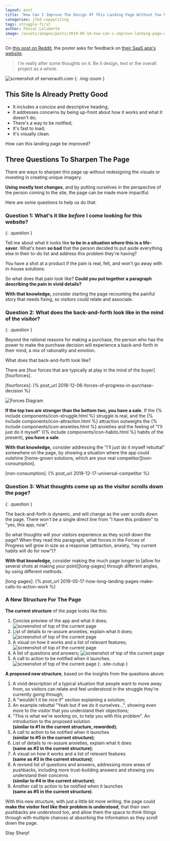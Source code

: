 ```yaml
---
layout: post
title: "How Can I Improve The Design Of This Landing Page Without Too Much Effort?"
categories: jtbd copywriting
tags: struggle-first
author: Pascal Laliberté
image: /assets/images/posts/2019-06-14-how-can-i-improve-landing-page-without-too-much-effort.jpg
---
```


On [this post on Reddit][thread], the poster asks for feedback on [their SaaS app's website][site].

[thread]: https://www.reddit.com/r/SaaS/comments/bwgjld/launched_a_landing_page_for_our_new_saas_product/
[site]: https://serverauth.com

> I'm really after some thoughts on it. Be it design, text or the overall project as a whole.

![screenshot of serverauth.com](/assets/images/posts/2019-06-14-how-can-i-improve-landing-page-without-too-much-effort-01.jpg)
{: .img-zoom }

## This Site Is Already Pretty Good

* It includes a concice and descriptive heading;
* It addresses concerns by being up-front about how it works and what it doesn't do;
* There's a way to be notified;
* It's fast to load;
* It's visually clean.

How can this landing page be improved?

## Three Questions To Sharpen The Page

There are ways to sharpen this page up without redesigning the visuals or investing in creating unique imagery.

**Using mostly text changes**, and by putting ourselves in the perspective of the person coming to the site, the page can be made more impactful.

Here are some questions to help us do that:

### Question 1: **What's it like _before_ I come looking for this website?**
{: .question }

Tell me about what it looks like **to be in a situation where this is a life-saver**. What's been **so bad** that the person decided to put aside everything else in their to-do list and address this problem they're having?

You have a shot at a product if the pain is real, felt, and won't go away with in-house solutions.

So what does that pain look like? **Could you put together a paragraph describing the pain in vivid details?**

**With that knowledge,** consider starting the page recounting the painful story that needs fixing, so visitors could relate and associate.

### Question 2: **What does the back-and-forth look like in the mind of the visitor?**
{: .question }

Beyond the rational reasons for making a purchase, the person who has the power to make the purchase decision will experience a back-and-forth in their mind, a mix of rationality and emotion.

What does that back-and-forth look like?

There are [four forces that are typically at play in the mind of the buyer][fourforces].

[fourforces]: {% post_url 2018-12-06-forces-of-progress-in-purchase-decision %}

![Forces Diagram](/assets/images/posts/2018-12-06-forces-of-progress-diagram-01.svg)

**If the top two are stronger than the bottom two, you have a sale.** If the {% include components/icon-struggle.html %} struggle is real, and the {% include components/icon-attraction.html %} attraction outweighs the {% include components/icon-anxieties.html %} anxieties and the feeling of "I'll just do it myself" ({% include components/icon-habits.html %} habits of the present), **you have a sale**.

**With that knowledge,** consider addressing the "I'll just do it myself rebuttal" somewhere on the page, by showing a situation where the app could outshine [home-grown solutions, which are your real competitor][non-consumption].

[non-consumption]: {% post_url 2018-12-17-universal-competitor %}

### Question 3: **What thoughts come up as the visitor scrolls down the page?**
{: .question }

The back-and-forth is dynamic, and will change as the user scrolls down the page. There won't be a single direct line from "I have this problem" to "yes, this app, now".

So what thoughts will your visitors experience as they scroll down the page? When they read this paragraph, what forces in the Forces of Progress will grow in size as a response (attraction, anxiety, "my current habits will do for now")?

**With that knowledge,** consider making the much page longer to [allow for several shots at making your point][long-pages] through different angles, by using different methods.

[long-pages]: {% post_url 2019-05-17-how-long-landing-pages-make-calls-to-action-work %}

### A New Structure For The Page

**The current structure** of the page looks like this:

1. Concise preview of the app and what it does; ![screenshot of top of the current page](/assets/images/posts/2019-06-14-how-can-i-improve-landing-page-without-too-much-effort-current-site-slice-1.jpg)
2. List of details to re-assure anxieties, explain what it does; ![screenshot of top of the current page](/assets/images/posts/2019-06-14-how-can-i-improve-landing-page-without-too-much-effort-current-site-slice-2.jpg)
3. A visual on how it works and a list of relevant features; ![screenshot of top of the current page](/assets/images/posts/2019-06-14-how-can-i-improve-landing-page-without-too-much-effort-current-site-slice-3.jpg)
4. A list of questions and answers; ![screenshot of top of the current page](/assets/images/posts/2019-06-14-how-can-i-improve-landing-page-without-too-much-effort-current-site-slice-4.jpg)
5. A call to action to be notified when it launches. ![screenshot of top of the current page](/assets/images/posts/2019-06-14-how-can-i-improve-landing-page-without-too-much-effort-current-site-slice-5.jpg)
{: .site-cutup }

**A proposed new structure**, based on the insights from the questions above:

1. A vivid description of a typical situation that people want to move away from, so visitors can relate and feel understood in the struggle they're currently going through;
2. A "wouldn't it be nice if" section explaining a solution;
3. An example rebuttal "Yeah but if we do it ourselves...", showing even more to the visitor that you understand their objections;
4. "This is what we're working on, to help you with this problem". An introduction to the proposed solution <br>**(similar to #1 in the current structure, reworded)**;
5. A call to action to be notified when it launches <br>**(similar to #5 in the current structure)**;
6. List of details to re-assure anxieties, explain what it does <br>**(same as #2 in the current structure)**;
7. A visual on how it works and a list of relevant features <br>**(same as #3 in the current structure)**;
8. A revised list of questions and answers, addressing more areas of pushbacks, including more trust-building answers and showing you understand their concerns <br>**(similar to #4 in the current structure)**;
9. Another call to action to be notified when it launches <br>**(same as #5 in the current structure)**.

With this new structure, with just a little bit more writing, the page could **make the visitor feel like their problem is understood**, that their own pushbacks are understood too, and allow them the space to think things through with multiple chances at absorbing the information as they scroll down the page.

Stay Sharp!
